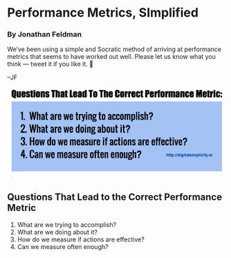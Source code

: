 # Performance Metrics, SImplified
### By Jonathan Feldman

We’ve been using a simple and Socratic method of arriving at performance metrics that seems to have worked out well. Please let us know what you think — tweet it if you like it. 🙂

–JF

![Questions that lead to the correct performance metric in graphic form-- same as text below](../assets/QuestionsThatLeadToTheCorrectPerformanceMetric1.png "Questions that lead to the correct performance metric in graphic form-- same as text below")

## Questions That Lead to the Correct Performance Metric
1. What are we trying to accomplish?
1. What are we doing about it?
1. How do we measure if actions are effective?
1. Can we measure often enough?